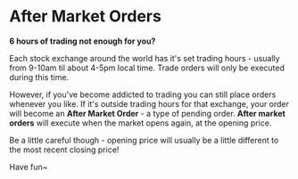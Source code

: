 # After Market Orders

**6 hours of trading not enough for you?**

Each stock exchange around the world has it's set trading hours - usually from 9-10am til about 4-5pm local time. Trade orders will only be executed during this time.<br>

However, if you've become addicted to trading you can still place orders whenever you like. If it's outside trading hours for that exchange, your order will become an **After Market Order** - a type of pending order. **After market orders** will execute when the market opens again, at the opening price.<br>

Be a little careful though - opening price will usually be a little different to the most recent closing price!<br>

Have fun~